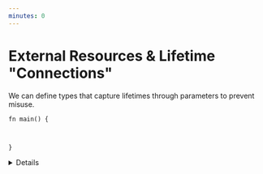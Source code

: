 ```yaml
---
minutes: 0
---
```


# External Resources & Lifetime "Connections"

We can define types that capture lifetimes through parameters to prevent misuse.


```rust, editable
fn main() {



}
```

<details>

- BorrowedFd / OwnedFd uses this to model Unix-like resource handles (file descriptors), guaranteeing that while.

- These lifetimes are "held onto" with instances of `PhantomData`, a type that lets us have type parameters without needing "values" of that type.

- Lifetimes need to come from somewhere!

</details>